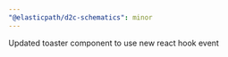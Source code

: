 ```yaml
---
"@elasticpath/d2c-schematics": minor
---
```


Updated toaster component to use new react hook event
